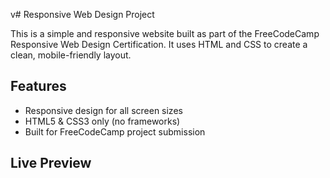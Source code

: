 v# Responsive Web Design Project

This is a simple and responsive website built as part of the FreeCodeCamp Responsive Web Design Certification. It uses HTML and CSS to create a clean, mobile-friendly layout.

## Features

- Responsive design for all screen sizes  
- HTML5 & CSS3 only (no frameworks)  
- Built for FreeCodeCamp project submission

## Live Preview
 
